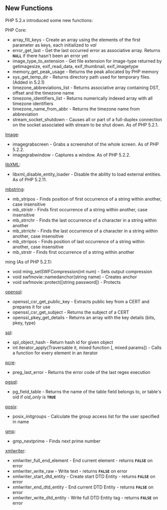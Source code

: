 New Functions
-------------

PHP 5.2.x introduced some new functions:

PHP Core:

-   <span class="simpara"> <span
    class="function">array\_fill\_keys</span> - Create an array using
    the elements of the first parameter as keys, each initialized to
    *val* </span>
-   <span class="simpara"> <span
    class="function">error\_get\_last</span> - Get the last occurred
    error as associative array. Returns **`NULL`** if there hasn't been
    an error yet </span>
-   <span class="simpara"> <span
    class="function">image\_type\_to\_extension</span> - Get file
    extension for image-type returned by <span
    class="function">getimagesize</span>, <span
    class="function">exif\_read\_data</span>, <span
    class="function">exif\_thumbnail</span>, <span
    class="function">exif\_imagetype</span> </span>
-   <span class="simpara"> <span
    class="function">memory\_get\_peak\_usage</span> - Returns the peak
    allocated by PHP memory </span>
-   <span class="simpara"> <span
    class="function">sys\_get\_temp\_dir</span> - Returns directory path
    used for temporary files. (Added in 5.2.1) </span>
-   <span class="simpara"> <span
    class="function">timezone\_abbreviations\_list</span> - Returns
    associative array containing DST, offset and the timezone name
    </span>
-   <span class="simpara"> <span
    class="function">timezone\_identifiers\_list</span> - Returns
    numerically indexed array with all timezone identifiers </span>
-   <span class="simpara"> <span
    class="function">timezone\_name\_from\_abbr</span> - Returns the
    timezone name from abbreviation </span>
-   <span class="simpara"> <span
    class="function">stream\_socket\_shutdown</span> - Causes all or
    part of a full-duplex connection on the socket associated with
    stream to be shut down. As of PHP 5.2.1. </span>

<a href="/ref/image.html" class="link">Image</a>:

-   <span class="simpara"> <span
    class="function">imagegrabscreen</span> - Grabs a screenshot of the
    whole screen. As of PHP 5.2.2. </span>
-   <span class="simpara"> <span
    class="function">imagegrabwindow</span> - Captures a window. As of
    PHP 5.2.2. </span>

<a href="/book/libxml.html" class="link">libXML</a>:

-   <span class="simpara"> <span
    class="function">libxml\_disable\_entity\_loader</span> - Disable
    the ability to load external entities. As of PHP 5.2.11. </span>

<a href="/ref/mbstring.html" class="link">mbstring</a>:

-   <span class="simpara"> <span class="function">mb\_stripos</span> -
    Finds position of first occurrence of a string within another, case
    insensitive </span>
-   <span class="simpara"> <span class="function">mb\_stristr</span> -
    Finds first occurrence of a string within another, case insensitive
    </span>
-   <span class="simpara"> <span class="function">mb\_strrchr</span> -
    Finds the last occurrence of a character in a string within another
    </span>
-   <span class="simpara"> <span class="function">mb\_strrichr</span> -
    Finds the last occurrence of a character in a string within another,
    case insensitive </span>
-   <span class="simpara"> <span class="function">mb\_strripos</span> -
    Finds position of last occurrence of a string within another, case
    insensitive </span>
-   <span class="simpara"> <span class="function">mb\_strstr</span> -
    Finds first occurrence of a string within another </span>

ming (As of PHP 5.2.1):

-   <span class="simpara"> void ming\_setSWFCompression(int num) - Sets
    output compression </span>
-   <span class="simpara"> void swfmovie::namedanchor(string name) -
    Creates anchor </span>
-   <span class="simpara"> void swfmovie::protect(\[string password\]) -
    Protects </span>

<a href="/ref/openssl.html" class="link">openssl</a>:

-   <span class="simpara"> <span
    class="function">openssl\_csr\_get\_public\_key</span> - Extracts
    public key from a CERT and prepares it for use </span>
-   <span class="simpara"> <span
    class="function">openssl\_csr\_get\_subject</span> - Returns the
    subject of a CERT </span>
-   <span class="simpara"> <span
    class="function">openssl\_pkey\_get\_details</span> - Returns an
    array with the key details (bits, pkey, type) </span>

<a href="/ref/spl.html" class="link">spl</a>:

-   <span class="simpara"> <span
    class="function">spl\_object\_hash</span> - Return hash id for given
    object </span>
-   <span class="simpara"> int iterator\_apply(Traversable it, mixed
    function \[, mixed params\]) - Calls a function for every element in
    an iterator </span>

<a href="/ref/pcre.html" class="link">pcre</a>:

-   <span class="simpara"> <span
    class="function">preg\_last\_error</span> - Returns the error code
    of the last regex execution </span>

<a href="/book/pgsql.html#PostgreSQL%20Functions" class="link">pgsql</a>:

-   <span class="simpara"> <span
    class="function">pg\_field\_table</span> - Returns the name of the
    table field belongs to, or table's oid if *oid\_only* is **`TRUE`**
    </span>

<a href="/ref/posix.html" class="link">posix</a>:

-   <span class="simpara"> <span
    class="function">posix\_initgroups</span> - Calculate the group
    access list for the user specified in name </span>

<a href="/ref/gmp.html" class="link">gmp</a>:

-   <span class="simpara"> <span
    class="function">gmp\_nextprime</span> - Finds next prime number
    </span>

<a href="/ref/xmlwriter.html" class="link">xmlwriter</a>:

-   <span class="simpara"> <span
    class="function">xmlwriter\_full\_end\_element</span> - End current
    element - returns **`FALSE`** on error </span>
-   <span class="simpara"> <span
    class="function">xmlwriter\_write\_raw</span> - Write text - returns
    **`FALSE`** on error </span>
-   <span class="simpara"> <span
    class="function">xmlwriter\_start\_dtd\_entity</span> - Create start
    DTD Entity - returns **`FALSE`** on error </span>
-   <span class="simpara"> <span
    class="function">xmlwriter\_end\_dtd\_entity</span> - End current
    DTD Entity - returns **`FALSE`** on error </span>
-   <span class="simpara"> <span
    class="function">xmlwriter\_write\_dtd\_entity</span> - Write full
    DTD Entity tag - returns **`FALSE`** on error </span>
